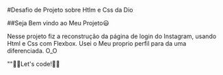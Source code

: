 #Desafio de Projeto sobre Htlm e Css da Dio

##Seja Bem vindo ao Meu Projeto😃

Nesse projeto fiz a reconstrução da página de login do Instagram, usando Html e Css com Flexbox. Usei o Meu proprio perfil para da uma diferenciada. O_O

""🚀🚀Let's code!🚀🚀
